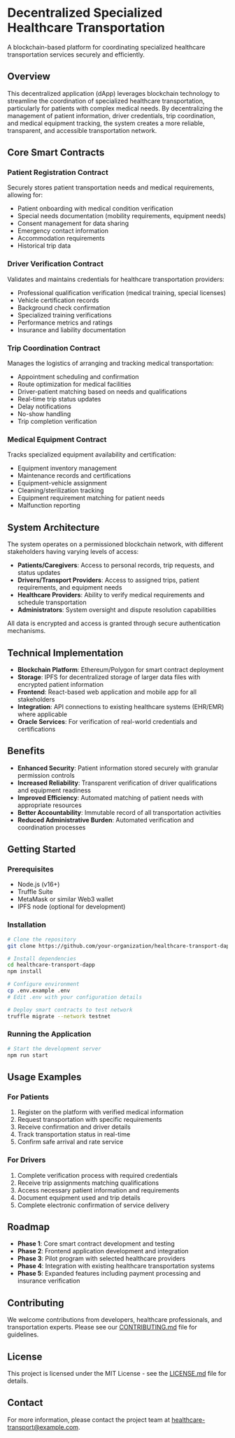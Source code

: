 # Decentralized Specialized Healthcare Transportation

A blockchain-based platform for coordinating specialized healthcare transportation services securely and efficiently.

## Overview

This decentralized application (dApp) leverages blockchain technology to streamline the coordination of specialized healthcare transportation, particularly for patients with complex medical needs. By decentralizing the management of patient information, driver credentials, trip coordination, and medical equipment tracking, the system creates a more reliable, transparent, and accessible transportation network.

## Core Smart Contracts

### Patient Registration Contract

Securely stores patient transportation needs and medical requirements, allowing for:

- Patient onboarding with medical condition verification
- Special needs documentation (mobility requirements, equipment needs)
- Consent management for data sharing
- Emergency contact information
- Accommodation requirements
- Historical trip data

### Driver Verification Contract

Validates and maintains credentials for healthcare transportation providers:

- Professional qualification verification (medical training, special licenses)
- Vehicle certification records
- Background check confirmation
- Specialized training verifications
- Performance metrics and ratings
- Insurance and liability documentation

### Trip Coordination Contract

Manages the logistics of arranging and tracking medical transportation:

- Appointment scheduling and confirmation
- Route optimization for medical facilities
- Driver-patient matching based on needs and qualifications
- Real-time trip status updates
- Delay notifications
- No-show handling
- Trip completion verification

### Medical Equipment Contract

Tracks specialized equipment availability and certification:

- Equipment inventory management
- Maintenance records and certifications
- Equipment-vehicle assignment
- Cleaning/sterilization tracking
- Equipment requirement matching for patient needs
- Malfunction reporting

## System Architecture

The system operates on a permissioned blockchain network, with different stakeholders having varying levels of access:

- **Patients/Caregivers**: Access to personal records, trip requests, and status updates
- **Drivers/Transport Providers**: Access to assigned trips, patient requirements, and equipment needs
- **Healthcare Providers**: Ability to verify medical requirements and schedule transportation
- **Administrators**: System oversight and dispute resolution capabilities

All data is encrypted and access is granted through secure authentication mechanisms.

## Technical Implementation

- **Blockchain Platform**: Ethereum/Polygon for smart contract deployment
- **Storage**: IPFS for decentralized storage of larger data files with encrypted patient information
- **Frontend**: React-based web application and mobile app for all stakeholders
- **Integration**: API connections to existing healthcare systems (EHR/EMR) where applicable
- **Oracle Services**: For verification of real-world credentials and certifications

## Benefits

- **Enhanced Security**: Patient information stored securely with granular permission controls
- **Increased Reliability**: Transparent verification of driver qualifications and equipment readiness
- **Improved Efficiency**: Automated matching of patient needs with appropriate resources
- **Better Accountability**: Immutable record of all transportation activities
- **Reduced Administrative Burden**: Automated verification and coordination processes

## Getting Started

### Prerequisites

- Node.js (v16+)
- Truffle Suite
- MetaMask or similar Web3 wallet
- IPFS node (optional for development)

### Installation

```bash
# Clone the repository
git clone https://github.com/your-organization/healthcare-transport-dapp.git

# Install dependencies
cd healthcare-transport-dapp
npm install

# Configure environment
cp .env.example .env
# Edit .env with your configuration details

# Deploy smart contracts to test network
truffle migrate --network testnet
```

### Running the Application

```bash
# Start the development server
npm run start
```

## Usage Examples

### For Patients

1. Register on the platform with verified medical information
2. Request transportation with specific requirements
3. Receive confirmation and driver details
4. Track transportation status in real-time
5. Confirm safe arrival and rate service

### For Drivers

1. Complete verification process with required credentials
2. Receive trip assignments matching qualifications
3. Access necessary patient information and requirements
4. Document equipment used and trip details
5. Complete electronic confirmation of service delivery

## Roadmap

- **Phase 1**: Core smart contract development and testing
- **Phase 2**: Frontend application development and integration
- **Phase 3**: Pilot program with selected healthcare providers
- **Phase 4**: Integration with existing healthcare transportation systems
- **Phase 5**: Expanded features including payment processing and insurance verification

## Contributing

We welcome contributions from developers, healthcare professionals, and transportation experts. Please see our [CONTRIBUTING.md](CONTRIBUTING.md) file for guidelines.

## License

This project is licensed under the MIT License - see the [LICENSE.md](LICENSE.md) file for details.

## Contact

For more information, please contact the project team at healthcare-transport@example.com.

